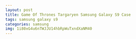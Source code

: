 ```yaml
---
layout: post
title: Game Of Thrones Targaryen Samsung Galaxy S9 Case
tags: samsung galaxy s9
categories: samsung
img: 1i80xG4u6nTWJJU14hbRpWuTxndXaNM40
---
```

